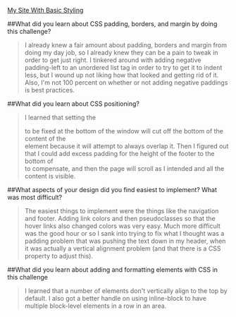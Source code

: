 [My Site With Basic Styling](http://tommchenry.github.io)

##What did you learn about CSS padding, borders, and margin by doing this challenge?

>I already knew a fair amount about padding, borders and margin from doing my day job, so I already knew they can be a pain to tweak in order to get just right. I tinkered around with adding negative padding-left to an unordered list tag in order to try to get it to indent less, but I wound up not liking how that looked and getting rid of it. Also, I'm not 100 percent on whether or not adding negative paddings is best practices.

##What did you learn about CSS positioning?

>I learned that setting the <footer> to be fixed at the bottom of the window will cut off the bottom of the content of the <main> element because it will attempt to always overlap it. Then I figured out that I could add excess padding for the height of the footer to the bottom of <main> to compensate, and then the page will scroll as I intended and all the content is visible.

##What aspects of your design did you find easiest to implement? What was most difficult?

>The easiest things to implement were the things like the navigation and footer. Adding link colors and then pseudoclasses so that the hover links also changed colors was very easy. Much more difficult was the good hour or so I sank into trying to fix what I thought was a padding problem that was pushing the text down in my header, when it was actually a vertical alignment problem (and that there is a CSS property to adjust this).

##What did you learn about adding and formatting elements with CSS in this challenge

>I learned that a number of elements don't vertically align to the top by default. I also got a better handle on using inline-block to have multiple block-level elements in a row in an area.